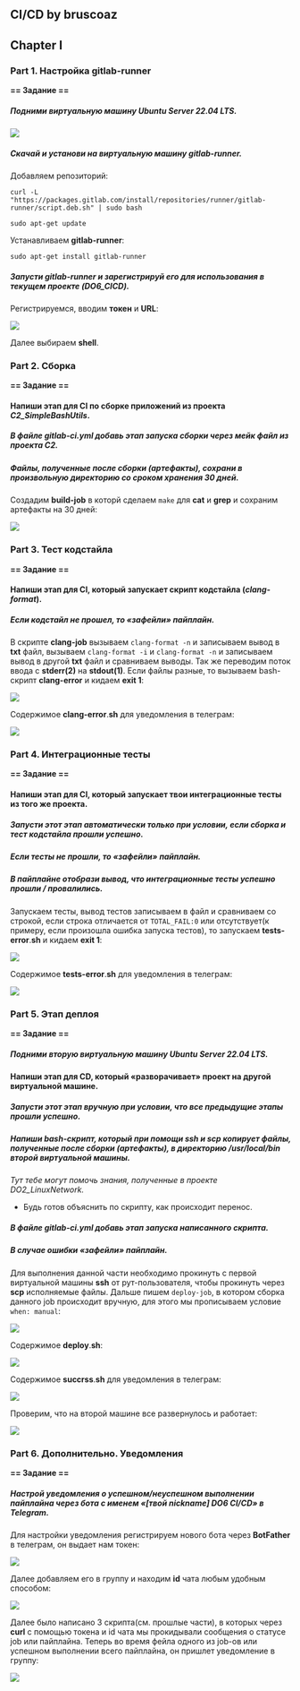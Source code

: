## CI/CD by bruscoaz

## Chapter I

### Part 1. Настройка **gitlab-runner**


**== Задание ==**

##### Подними виртуальную машину *Ubuntu Server 22.04 LTS*.


![](images/0%20version.png)


##### Скачай и установи на виртуальную машину **gitlab-runner**.

Добавляем репозиторий:

`curl -L "https://packages.gitlab.com/install/repositories/runner/gitlab-runner/script.deb.sh" | sudo bash`

`sudo apt-get update`

Устанавливаем __gitlab-runner__:

`sudo apt-get install gitlab-runner`

##### Запусти **gitlab-runner** и зарегистрируй его для использования в текущем проекте (*DO6_CICD*).

Регистрируемся, вводим __токен__ и __URL__:


![](images/1%20register.png)


Далее выбираем __shell__.

### Part 2. Сборка

**== Задание ==**

#### Напиши этап для **CI** по сборке приложений из проекта *C2_SimpleBashUtils*.

##### В файле _gitlab-ci.yml_ добавь этап запуска сборки через мейк файл из проекта C2.

##### Файлы, полученные после сборки (артефакты), сохрани в произвольную директорию со сроком хранения 30 дней.

Создадим __build-job__ в которй сделаем `make` для __cat__ и __grep__ и сохраним артефакты на 30 дней: 


![](images/2%20build%20job.png)

### Part 3. Тест кодстайла

**== Задание ==**

#### Напиши этап для **CI**, который запускает скрипт кодстайла (*clang-format*).

##### Если кодстайл не прошел, то «зафейли» пайплайн.

В скрипте __clang-job__  вызываем `clang-format -n` и записываем вывод в __txt__ файл, вызываем `clang-format -i` и `clang-format -n` и записываем вывод в другой __txt__ файл и сравниваем выводы. Так же переводим поток ввода с __stderr(2)__ на __stdout(1)__. Если файлы разные, то вызываем bash-скрипт __clang-error__ и кидаем __exit 1__:


![](images/3%20clang%20job.png)


Содержимое __clang-error__.__sh__ для уведомления в телеграм:


![](images/4%20clang%20error%20sh.png)

### Part 4. Интеграционные тесты

**== Задание ==**

#### Напиши этап для **CI**, который запускает твои интеграционные тесты из того же проекта.

##### Запусти этот этап автоматически только при условии, если сборка и тест кодстайла прошли успешно.

##### Если тесты не прошли, то «зафейли» пайплайн.

##### В пайплайне отобрази вывод, что интеграционные тесты успешно прошли / провалились.

Запускаем тесты, вывод тестов записываем в файл и сравниваем со строкой, если строка отличается от `TOTAL_FAIL:0` или отсутствует(к примеру, если произошла ошибка запуска тестов), то запускаем __tests-error__.__sh__ и кидаем __exit 1__:


![](images/5%20tests%20job%20.png)


Содержимое __tests-error__.__sh__ для уведомления в телеграм:


![](images/6%20tests%20error%20sh.png)

### Part 5. Этап деплоя

**== Задание ==**

##### Подними вторую виртуальную машину *Ubuntu Server 22.04 LTS*.

#### Напиши этап для **CD**, который «разворачивает» проект на другой виртуальной машине.

##### Запусти этот этап вручную при условии, что все предыдущие этапы прошли успешно.

##### Напиши bash-скрипт, который при помощи **ssh** и **scp** копирует файлы, полученные после сборки (артефакты), в директорию */usr/local/bin* второй виртуальной машины.
*Тут тебе могут помочь знания, полученные в проекте DO2_LinuxNetwork.*

- Будь готов объяснить по скрипту, как происходит перенос.

##### В файле _gitlab-ci.yml_ добавь этап запуска написанного скрипта.

##### В случае ошибки «зафейли» пайплайн.

Для выполнения данной части необходимо прокинуть с первой виртуальной машины __ssh__ от рут-пользователя, чтобы прокинуть через __scp__ исполняемые файлы. Дальше пишем `deploy-job`, в котором сборка данного job происходит вручную, для этого мы прописываем условие `when: manual`:


![](images/7%20build%20job.png)


Содержимое __deploy__.__sh__:


![](images/8%20deploy%20sh.png)


Содержимое __succrss__.__sh__ для уведомления в телеграм:


![](images/9%20success%20sh.png)


Проверим, что на второй машине все развернулось и работает:


![](images/10%20usr%20local%20bin.png)


### Part 6. Дополнительно. Уведомления

**== Задание ==**

##### Настрой уведомления о успешном/неуспешном выполнении пайплайна через бота с именем «[твой nickname] DO6 CI/CD» в *Telegram*.

Для настройки уведомления регистрируем нового бота через __BotFather__ в телеграм, он выдает нам токен:


![](images/11%20token%20tg.png)


Далее добавляем его в группу и находим __id__ чата любым удобным способом:


![](images/12%20add%20to%20group.png)


Далее было написано 3 скрипта(см. прошлые части), в которых через __curl__ с помощью токена и id чата мы прокидывали сообщения о статусе job или пайплайна.
Теперь во время фейла одного из job-ов или успешном выполнении всего пайплайна, он пришлет уведомление в группу:


![](images/13%20output%20bot.png)